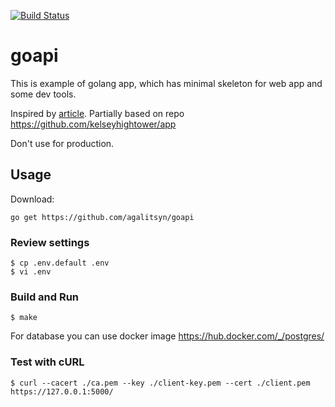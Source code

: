 [![Build Status](https://travis-ci.org/agalitsyn/goapi.svg?branch=master)](https://travis-ci.org/agalitsyn/goapi)

# goapi

This is example of golang app, which has minimal skeleton for web app and some dev tools.

Inspired by [article](https://medium.com/@kelseyhightower/12-fractured-apps-1080c73d481c#.ihna7diaw).
Partially based on repo https://github.com/kelseyhightower/app

Don't use for production.

## Usage

Download:

```
go get https://github.com/agalitsyn/goapi
```

### Review settings

```
$ cp .env.default .env
$ vi .env
```

### Build and Run

```
$ make

```

For database you can use docker image https://hub.docker.com/_/postgres/

### Test with cURL

```
$ curl --cacert ./ca.pem --key ./client-key.pem --cert ./client.pem https://127.0.0.1:5000/
```
